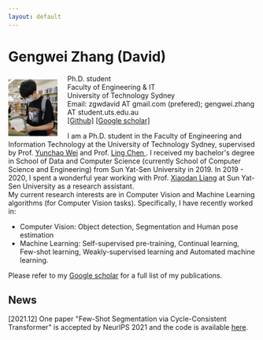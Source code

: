 ```yaml
---
layout: default
---
```


# Gengwei Zhang (David)
<img align="left" width="100" height="115" src="zgw_pic.png" style="margin:10px 20px 0px 0px">  

 Ph.D. student  
 Faculty of Engineering & IT  
 University of Technology Sydney  
 Email: zgwdavid AT gmail.com (prefered); gengwei.zhang AT student.uts.edu.au  
 [[Github]](https://github.com/GengDavid) [[Google scholar]](https://scholar.google.com/citations?user=YcikIekAAAAJ&hl=en)

I am a Ph.D. student in the Faculty of Engineering and Information Technology at the University of Technology Sydney, supervised by Prof. [Yunchao Wei](https://weiyc.github.io/index.html) and Prof. [Ling Chen
](https://profiles.uts.edu.au/Ling.Chen). I received my bachelor's degree in School of Data and Computer Science (currently School of Computer Science and Engineering) from Sun Yat-Sen University in 2019. In 2019 - 2020, I spent a wonderful year working with Prof. [Xiaodan Liang](https://lemondan.github.io/) at Sun Yat-Sen University as a research assistant.  
My current research interests are in Computer Vision and Machine Learning algorithms (for Computer Vision tasks). Specifically, I have recently worked in:
- Computer Vision: Object detection, Segmentation and Human pose estimation
- Machine Learning: Self-supervised pre-training, Continual learning, Few-shot learning, Weakly-supervised learning and Automated machine learning.

Please refer to my [Google scholar](https://scholar.google.com/citations?user=YcikIekAAAAJ&hl=en) for a full list of my publications.

## News
[2021.12] One paper "Few-Shot Segmentation via Cycle-Consistent Transformer" is accepted by NeurIPS 2021 and the code is available [here](https://github.com/YanFangCS/CyCTR-Pytorch). 

